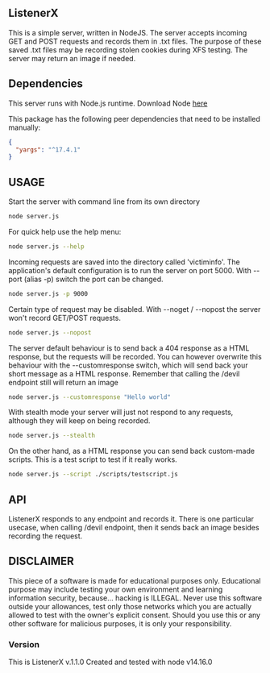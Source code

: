 ## ListenerX

This is a simple server, written in NodeJS.
The server accepts incoming GET and POST requests and records them in .txt files.
The purpose of these saved .txt files may be recording stolen cookies during XFS testing.
The server may return an image if needed.

## Dependencies

This server runs with Node.js runtime.
Download Node [here](https://nodejs.org/)

This package has the following peer dependencies that need to be installed manually:

```json
{
  "yargs": "^17.4.1"
}
```

## USAGE

Start the server with command line from its own directory

```sh
node server.js
```

For quick help use the help menu:

```sh
node server.js --help
```

Incoming requests are saved into the directory called 'victiminfo'.
The application's default configuration is to run the server on port 5000.
With --port (alias -p) switch the port can be changed.

```sh
node server.js -p 9000
```

Certain type of request may be disabled. With --noget / --nopost the server won't record GET/POST requests.

```sh
node server.js --nopost
```

The server default behaviour is to send back a 404 response as a HTML response, but the requests will be recorded.
You can however overwrite this behaviour with the --customresponse switch, which will send back your short message as a HTML response. Remember that calling the /devil endpoint still will return an image

```sh
node server.js --customresponse "Hello world"
```

With stealth mode your server will just not respond to any requests, although they will keep on being recorded.

```sh
node server.js --stealth
```

On the other hand, as a HTML response you can send back custom-made scripts.
This is a test script to test if it really works.

```sh
node server.js --script ./scripts/testscript.js
```

## API

ListenerX responds to any endpoint and records it. There is one particular usecase, when calling /devil endpoint, then it sends back an image besides recording the request.

## DISCLAIMER

This piece of a software is made for educational purposes only. Educational purpose may include testing your own environment and learning information security, because... hacking is ILLEGAL. Never use this software outside your allowances, test only those networks which you are actually allowed to test with the owner's explicit consent.
Should you use this or any other software for malicious purposes, it is only your responsibility.

### Version

This is ListenerX v.1.1.0
Created and tested with node v14.16.0
